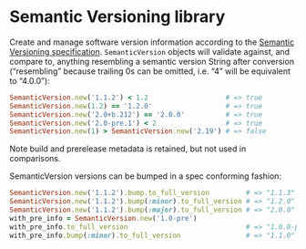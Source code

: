# Semantic Versioning library

Create and manage software version information according to the [Semantic Versioning specification][semver]. `SemanticVersion` objects will validate against, and compare to, anything resembling a semantic version String after conversion (“resembling” because trailing 0s can be omitted, i.e. “4” will be equivalent to “4.0.0”):

```ruby
SemanticVersion.new('1.1.2') < 1.2                   # => true
SemanticVersion.new(1.2) == '1.2.0'                  # => true
SemanticVersion.new('2.0+b.212') == '2.0.0'          # => true
SemanticVersion.new('2.0-pre.1') < 2                 # => true
SemanticVersion.new(1) > SemanticVersion.new('2.19') # => false
```
Note build and prerelease metadata is retained, but not used in comparisons.

SemanticVersion versions can be bumped in a spec conforming fashion:

```ruby
SemanticVersion.new('1.1.2').bump.to_full_version         # => "1.1.3"
SemanticVersion.new('1.1.2').bump(:minor).to_full_version # => "1.2.0"
SemanticVersion.new('1.1.2').bump(:major).to_full_version # => "2.0.0"
with_pre_info = SemanticVersion.new('1.0-pre')
with_pre_info.to_full_version                             # => "1.0.0-pre"
with_pre_info.bump(:minor).to_full_version                # => "1.1.0"
```

[semver]: http://semver.org/
